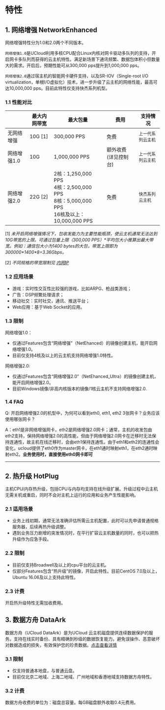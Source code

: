 

# 特性

## 1. 网络增强 NetworkEnhanced

网络增强特性分为1.0和2.0两个不同版本。

`网络增强1.0`是UCloud利用多核CPU配合Linux内核对网卡驱动多队列的支持，开启网卡多队列而获得的云主机特性。满足新场景下通讯频繁、数据包体积小但数量大的需求。开启后，预期性能可从300,000 pps提升到1,000,000 pps。

`网络增强2.0`通过宿主机的智能网卡硬件支持，以及SR-IOV（Single-root I/O virtualization，单根I/O虚拟化）技术，进一步升级了云主机的网络性能，最高可达10,000,000 pps。目前此特性仅支持快杰系列机型。

### 1.1 性能对比

|         | 最大内网带宽    | 最大包量           | 费用           | 支持情况                         |
| ------- | --------- | -------------- | ------------ | ---------------------------- |
| 无网络增强  | 10G \[1\] | 300,000 PPS    | 免费           | `上一代系列云主机`                          |
| 网络增强1.0 | 10G       | 1,000,000 PPS  | 额外收费 (详见控制台) | `上一代系列云主机`             |
| 网络增强2.0 | 22G \[2\]      | 2核：1,250,000 PPS<br> 4核：2,500,000 PPS<br> 8核：5,000,000 PPS<br>16核及以上：10,000,000 PPS | 免费       | `快杰系列云主机` |

\[1\] *未开启网络增强情况下，包收发能力为主要性能瓶颈，使云主机通常无法达到10G带宽的上限。可通过包量上限（300,000 PPS）\*平均包大小推算出最大带宽。例如：通信包大小为1400 bytes的大包，带宽上限即为300000\*1400\*8=3.36Gbps。*

\[2\] *不同规格的带宽限制见 [内网IP](uhost/introduction/network/vpc#快杰云主机)*

### 1.2 应用场景

  - 游戏：实时性交互性比较强的游戏，比如ARPG、枪战类游戏；
  - 广告：DSP频繁处理请求；
  - 移动社交：实时社交，通讯、推送平台；
  - Web应用：基于Web Socket的应用。

### 1.3 限制

网络增强1.0：
  - 仅通过Features包含“网络增强”（NetEhanced）的镜像创建主机，能开启网络增强1.0。
  - 目前仅支持4核及以上的云主机支持网络增强1.0特性。


网络增强2.0:
  - 仅通过Features包含“网络增强2.0”（NetEhanced_Ultra）的镜像创建主机，能开启网络增强2.0。
  - 目前Windows镜像/非高内核版本的镜像/1核云主机不支持网络增强2.0.

### 1.4 FAQ

Q: 开启网络增强2.0的机型中，为何可以看到eth0, eth1, eth2 3张网卡？业务应该使用哪张网卡？

A：eth1是非网络增强网卡，eth2是网络增强2.0网卡；通常，主机的收发包由eth2支持，保持网络增强2.0的高性能，但由于网络增强2.0网卡在迁移时无法保持连通性，故主机在线迁移时，会由eth1保持连通性。由于eth1和eth2的连通性会变化，ucloud提供了eth0作为master网卡，在eth1通时映射eth1，在eth2通时映射eth2。**业务使用时，直接使用eth0网卡即可**

---

## 2. 热升级 HotPlug

主机CPU/内存热升级，包括CPU与内存均支持在线升级扩展。升级过程中云主机无需关机或重启，同时不会对主机上运行的应用和业务产生性能影响。

### 2.1 适用场景

  - 业务上线初期，通常无法准确评估所需云主机配置，此时可以先申请普通规格服务器，后续再热升级调整。
  - 遇到业务压力剧增的突发情况时，在平行扩容云主机数量的同时，也可以把热升级作为应急手段。

### 2.2 限制

  - 目前仅支持Broadwell及以上的cpu平台的云主机。
  - 仅部分Features包含“热升级”的镜像，开启此特性。目前CentOS 7.0及以上，Ubuntu 16.06及以上支持此特性。

### 2.3 计费

开启热升级特性无需加收费用。

## 3. 数据方舟 DataArk

数据方舟（UCloud DataArk）是为UCloud
云主机磁盘提供连续数据保护的服务。支持在线实时备份、具有精确到秒级的数据恢复能力。避免误操作、恶意破坏对数据造成的损失，有效保护您的珍贵数据。[点击查看详情](https://docs.ucloud.cn/uda/README)

### 3.1 限制

  - 仅支持普通本地盘，与普通云盘。
  - 目前仅北京二地域、上海二地域、广州地域和香港地域支持数据方舟特性。

### 3.2 计费

数据方舟收费的单位为：磁盘总容量。每GB磁盘额外收取0.4元费用。
